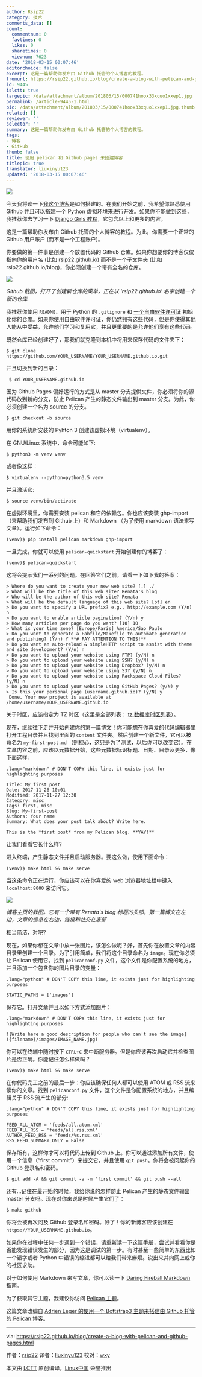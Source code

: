 ```yaml
---
author: Rsip22
category: 技术
comments_data: []
count:
  commentnum: 0
  favtimes: 0
  likes: 0
  sharetimes: 0
  viewnum: 7623
date: '2018-03-15 00:07:46'
editorchoice: false
excerpt: 这是一篇帮助你发布由 Github 托管的个人博客的教程。
fromurl: https://rsip22.github.io/blog/create-a-blog-with-pelican-and-github-pages.html
id: 9445
islctt: true
largepic: /data/attachment/album/201803/15/000741hoox33xquo1xxep1.jpg
permalink: /article-9445-1.html
pic: /data/attachment/album/201803/15/000741hoox33xquo1xxep1.jpg.thumb.jpg
related: []
reviewer: ''
selector: ''
summary: 这是一篇帮助你发布由 Github 托管的个人博客的教程。
tags:
- 博客
- GitHub
thumb: false
title: 使用 pelican 和 Github pages 来搭建博客
titlepic: true
translator: liuxinyu123
updated: '2018-03-15 00:07:46'
---
```


![](/data/attachment/album/201803/15/000741hoox33xquo1xxep1.jpg)


今天我将谈一下[我这个博客](https://rsip22.github.io)是如何搭建的。在我们开始之前，我希望你熟悉使用 Github 并且可以搭建一个 Python 虚拟环境来进行开发。如果你不能做到这些，我推荐你去学习一下 [Django Girls 教程](https://tutorial.djangogirls.org)，它包含以上和更多的内容。


这是一篇帮助你发布由 Github 托管的个人博客的教程。为此，你需要一个正常的 Github 用户账户 (而不是一个工程账户)。


你要做的第一件事是创建一个放置代码的 Github 仓库。如果你想要你的博客仅仅指向你的用户名 (比如 rsip22.github.io) 而不是一个子文件夹 (比如 rsip22.github.io/blog)，你必须创建一个带有全名的仓库。


![](/data/attachment/album/201803/15/000754z0le03e80k033k5x.png)


*Github 截图，打开了创建新仓库的菜单，正在以 'rsip22.github.io' 名字创建一个新的仓库*


我推荐你使用 `README`、用于 Python 的 `.gitignore` 和 [一个自由软件许可证](https://www.gnu.org/licenses/license-list.html) 初始化你的仓库。如果你使用自由软件许可证，你仍然拥有这些代码，但是你使得其他人能从中受益，允许他们学习和复用它，并且更重要的是允许他们享有这些代码。


既然仓库已经创建好了，那我们就克隆到本机中将用来保存代码的文件夹下：



```
$ git clone https://github.com/YOUR_USERNAME/YOUR_USERNAME.github.io.git

```

并且切换到新的目录：



```
 $ cd YOUR_USERNAME.github.io

```

因为 Github Pages 偏好运行的方式是从 master 分支提供文件，你必须将你的源代码放到新的分支，防止 Pelican 产生的静态文件输出到 master 分支。为此，你必须创建一个名为 source 的分支。



```
$ git checkout -b source

```

用你的系统所安装的 Pyhton 3 创建该虚拟环境（virtualenv）。


在 GNU/Linux 系统中，命令可能如下:



```
$ python3 -m venv venv

```

或者像这样：



```
$ virtualenv --python=python3.5 venv

```

并且激活它:



```
$ source venv/bin/activate

```

在虚拟环境里，你需要安装 pelican 和它的依赖包。你也应该安装 ghp-import （来帮助我们发布到 Github 上）和 Markdown （为了使用 markdown 语法来写文章）。运行如下命令：



```
(venv)$ pip install pelican markdown ghp-import

```

一旦完成，你就可以使用 `pelican-quickstart` 开始创建你的博客了：



```
(venv)$ pelican-quickstart

```

这将会提示我们一系列的问题。在回答它们之前，请看一下如下我的答案：



```
> Where do you want to create your new web site? [.] ./
> What will be the title of this web site? Renata's blog
> Who will be the author of this web site? Renata
> What will be the default language of this web site? [pt] en
> Do you want to specify a URL prefix? e.g., http://example.com (Y/n) n
> Do you want to enable article pagination? (Y/n) y
> How many articles per page do you want? [10] 10
> What is your time zone? [Europe/Paris] America/Sao_Paulo
> Do you want to generate a Fabfile/Makefile to automate generation and publishing? (Y/n) Y **# PAY ATTENTION TO THIS!**
> Do you want an auto-reload & simpleHTTP script to assist with theme and site development? (Y/n) n
> Do you want to upload your website using FTP? (y/N) n
> Do you want to upload your website using SSH? (y/N) n
> Do you want to upload your website using Dropbox? (y/N) n
> Do you want to upload your website using S3? (y/N) n
> Do you want to upload your website using Rackspace Cloud Files? (y/N) n
> Do you want to upload your website using GitHub Pages? (y/N) y
> Is this your personal page (username.github.io)? (y/N) y
 Done. Your new project is available at /home/username/YOUR_USERNAME.github.io

```

关于时区，应该指定为 TZ 时区（这里是全部列表： [tz 数据库时区列表](https://en.wikipedia.org/wiki/List_of_tz_database_time_zones)）。


现在，继续往下走并开始创建你的第一篇博文！你可能想在你喜爱的代码编辑器里打开工程目录并且找到里面的 `content` 文件夹。然后创建一个新文件，它可以被命名为 `my-first-post.md` （别担心，这只是为了测试，以后你可以改变它）。在文章内容之前，应该以元数据开始，这些元数据标识标题、日期、目录及更多，像下面这样:



```
.lang="markdown" # DON'T COPY this line, it exists just for highlighting purposes

Title: My first post
Date: 2017-11-26 10:01
Modified: 2017-11-27 12:30
Category: misc
Tags: first, misc
Slug: My-first-post
Authors: Your name
Summary: What does your post talk about? Write here.

This is the *first post* from my Pelican blog. **YAY!**

```

让我们看看它长什么样?


进入终端，产生静态文件并且启动服务器。要这么做，使用下面命令：



```
(venv)$ make html && make serve

```

当这条命令正在运行，你应该可以在你喜爱的 web 浏览器地址栏中键入 `localhost:8000` 来访问它。


![](/data/attachment/album/201803/15/000756ohdoz6m3acswc1yd.png)


*博客主页的截图。它有一个带有 Renata's blog 标题的头部，第一篇博文在左边，文章的信息在右边，链接和社交在底部*


相当简洁，对吧?


现在，如果你想在文章中放一张图片，该怎么做呢？好，首先你在放置文章的内容目录里创建一个目录。为了引用简单，我们将这个目录命名为 `image`。现在你必须让 Pelican 使用它。找到 `pelicanconf.py` 文件，这个文件是你配置系统的地方，并且添加一个包含你的图片目录的变量：



```
.lang="python" # DON'T COPY this line, it exists just for highlighting purposes

STATIC_PATHS = ['images']

```

保存它。打开文章并且以如下方式添加图片：



```
.lang="markdown" # DON'T COPY this line, it exists just for highlighting purposes

![Write here a good description for people who can't see the image]({filename}/images/IMAGE_NAME.jpg)

```

你可以在终端中随时按下 `CTRL+C` 来中断服务器。但是你应该再次启动它并检查图片是否正确。你能记住怎么样做吗？



```
(venv)$ make html && make serve

```

在你代码完工之前的最后一步：你应该确保任何人都可以使用 ATOM 或 RSS 流来读你的文章。找到 `pelicanconf.py` 文件，这个文件是你配置系统的地方，并且编辑关于 RSS 流产生的部分:



```
.lang="python" # DON'T COPY this line, it exists just for highlighting purposes

FEED_ALL_ATOM = 'feeds/all.atom.xml'
FEED_ALL_RSS = 'feeds/all.rss.xml'
AUTHOR_FEED_RSS = 'feeds/%s.rss.xml'
RSS_FEED_SUMMARY_ONLY = False

```

保存所有，这样你才可以将代码上传到 Github 上。你可以通过添加所有文件，使用一个信息（“first commit”）来提交它，并且使用 `git push`。你将会被问起你的 Github 登录名和密码。



```
$ git add -A && git commit -a -m 'first commit' && git push --all

```

还有...记住在最开始的时候，我给你说的怎样防止 Pelican 产生的静态文件输出 master 分支吗。现在对你来说是时候产生它们了：



```
$ make github

```

你将会被再次问及 Github 登录名和密码。好了！你的新博客应该创建在 `https://YOUR_USERNAME.github.io`。


如果你在过程中任何一步遇到一个错误，请重新读一下这篇手册，尝试并看看你是否能发现错误发生的部分，因为这是调试的第一步。有时甚至一些简单的东西比如一个错字或者 Python 中错误的缩进都可以给我们带来麻烦。说出来并向网上或你的社区求助。


对于如何使用 Markdown 来写文章，你可以读一下 [Daring Fireball Markdown 指南](https://daringfireball.net/projects/markdown/syntax)。


为了获取其它主题，我建议你访问 [Pelican 主题](http://www.pelicanthemes.com/)。


这篇文章改编自 [Adrien Leger 的使用一个 Bottstrap3 主题来搭建由 Github 托管的 Pelican 博客](https://a-slide.github.io/blog/github-pelican)。




---


via: <https://rsip22.github.io/blog/create-a-blog-with-pelican-and-github-pages.html>


作者：[rsip22](https://rsip22.github.io) 译者：[liuxinyu123](https://github.com/liuxinyu123) 校对：[wxy](https://github.com/wxy)


本文由 [LCTT](https://github.com/LCTT/TranslateProject) 原创编译，[Linux中国](https://linux.cn/) 荣誉推出